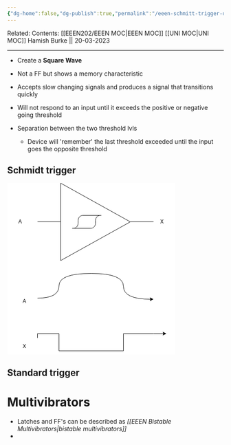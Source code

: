 ```yaml
---
{"dg-home":false,"dg-publish":true,"permalink":"/eeen-schmitt-trigger-devices/","dgPassFrontmatter":true}
---
```


Related: 
Contents: [[EEEN202/EEEN MOC\|EEEN MOC]]
[[UNI MOC\|UNI MOC]]
Hamish Burke || 20-03-2023
***
- Create a **Square Wave**
- Not a FF but shows a memory characteristic
- Accepts slow changing signals and produces a signal that transitions quickly

- Will not respond to an input until it exceeds the positive or negative going threshold
- Separation between the two threshold lvls
	- Device will 'remember' the last threshold exceeded until the input goes the opposite threshold

## Schmidt trigger

<svg xmlns="http://www.w3.org/2000/svg" xmlns:xlink="http://www.w3.org/1999/xlink" version="1.1" width="391px" height="399px" viewBox="-0.5 -0.5 391 399" style="background-color: rgb(255, 255, 255);"><defs/><g><path d="M 124 0 L 286 90 L 124 180 Z" fill="rgb(255, 255, 255)" stroke="rgb(0, 0, 0)" stroke-miterlimit="10" pointer-events="all"/><path d="M 70 90 L 124 90 M 286 90 L 340 90 M 151 105 L 194.2 105 C 197.06 105 199.81 103.74 201.84 101.49 C 203.86 99.23 205 96.18 205 93 L 205 87 C 205 83.82 206.14 80.77 208.16 78.51 C 210.19 76.26 212.94 75 215.8 75 L 218.5 75 L 175.3 75 C 172.44 75 169.69 76.26 167.66 78.51 C 165.64 80.77 164.5 83.82 164.5 87 L 164.5 93 C 164.5 99.63 159.66 105 153.7 105 Z" fill="none" stroke="rgb(0, 0, 0)" stroke-miterlimit="10" pointer-events="all"/><rect x="0" y="75" width="60" height="30" fill="none" stroke="none" pointer-events="all"/><g transform="translate(-0.5 -0.5)"><switch><foreignObject pointer-events="none" width="100%" height="100%" requiredFeatures="http://www.w3.org/TR/SVG11/feature#Extensibility" style="overflow: visible; text-align: left;"><div xmlns="http://www.w3.org/1999/xhtml" style="display: flex; align-items: unsafe center; justify-content: unsafe center; width: 58px; height: 1px; padding-top: 90px; margin-left: 1px;"><div data-drawio-colors="color: rgb(0, 0, 0); " style="box-sizing: border-box; font-size: 0px; text-align: center;"><div style="display: inline-block; font-size: 12px; font-family: Helvetica; color: rgb(0, 0, 0); line-height: 1.2; pointer-events: all; white-space: normal; overflow-wrap: normal;">A</div></div></div></foreignObject><text x="30" y="94" fill="rgb(0, 0, 0)" font-family="Helvetica" font-size="12px" text-anchor="middle">A</text></switch></g><rect x="330" y="75" width="60" height="30" fill="none" stroke="none" pointer-events="all"/><g transform="translate(-0.5 -0.5)"><switch><foreignObject pointer-events="none" width="100%" height="100%" requiredFeatures="http://www.w3.org/TR/SVG11/feature#Extensibility" style="overflow: visible; text-align: left;"><div xmlns="http://www.w3.org/1999/xhtml" style="display: flex; align-items: unsafe center; justify-content: unsafe center; width: 58px; height: 1px; padding-top: 90px; margin-left: 331px;"><div data-drawio-colors="color: rgb(0, 0, 0); " style="box-sizing: border-box; font-size: 0px; text-align: center;"><div style="display: inline-block; font-size: 12px; font-family: Helvetica; color: rgb(0, 0, 0); line-height: 1.2; pointer-events: all; white-space: normal; overflow-wrap: normal;">X</div></div></div></foreignObject><text x="360" y="94" fill="rgb(0, 0, 0)" font-family="Helvetica" font-size="12px" text-anchor="middle">X</text></switch></g><path d="M 70 267.5 Q 120 267.5 120 238.75 Q 120 210 195 210 Q 270 210 270 240 Q 270 270 333.63 270" fill="none" stroke="rgb(0, 0, 0)" stroke-miterlimit="10" pointer-events="stroke"/><path d="M 338.88 270 L 331.88 273.5 L 333.63 270 L 331.88 266.5 Z" fill="rgb(0, 0, 0)" stroke="rgb(0, 0, 0)" stroke-miterlimit="10" pointer-events="all"/><rect x="10" y="260" width="60" height="30" fill="none" stroke="none" pointer-events="all"/><g transform="translate(-0.5 -0.5)"><switch><foreignObject pointer-events="none" width="100%" height="100%" requiredFeatures="http://www.w3.org/TR/SVG11/feature#Extensibility" style="overflow: visible; text-align: left;"><div xmlns="http://www.w3.org/1999/xhtml" style="display: flex; align-items: unsafe center; justify-content: unsafe center; width: 58px; height: 1px; padding-top: 275px; margin-left: 11px;"><div data-drawio-colors="color: rgb(0, 0, 0); " style="box-sizing: border-box; font-size: 0px; text-align: center;"><div style="display: inline-block; font-size: 12px; font-family: Helvetica; color: rgb(0, 0, 0); line-height: 1.2; pointer-events: all; white-space: normal; overflow-wrap: normal;">A</div></div></div></foreignObject><text x="40" y="279" fill="rgb(0, 0, 0)" font-family="Helvetica" font-size="12px" text-anchor="middle">A</text></switch></g><rect x="10" y="365" width="60" height="30" fill="none" stroke="none" pointer-events="all"/><g transform="translate(-0.5 -0.5)"><switch><foreignObject pointer-events="none" width="100%" height="100%" requiredFeatures="http://www.w3.org/TR/SVG11/feature#Extensibility" style="overflow: visible; text-align: left;"><div xmlns="http://www.w3.org/1999/xhtml" style="display: flex; align-items: unsafe center; justify-content: unsafe center; width: 58px; height: 1px; padding-top: 380px; margin-left: 11px;"><div data-drawio-colors="color: rgb(0, 0, 0); " style="box-sizing: border-box; font-size: 0px; text-align: center;"><div style="display: inline-block; font-size: 12px; font-family: Helvetica; color: rgb(0, 0, 0); line-height: 1.2; pointer-events: all; white-space: normal; overflow-wrap: normal;">X</div></div></div></foreignObject><text x="40" y="384" fill="rgb(0, 0, 0)" font-family="Helvetica" font-size="12px" text-anchor="middle">X</text></switch></g><path d="M 70 360 L 70 350 L 120 350 L 120 390 L 270 390 L 270 350 L 340 350 L 363.63 350" fill="none" stroke="rgb(0, 0, 0)" stroke-miterlimit="10" pointer-events="stroke"/><path d="M 368.88 350 L 361.88 353.5 L 363.63 350 L 361.88 346.5 Z" fill="rgb(0, 0, 0)" stroke="rgb(0, 0, 0)" stroke-miterlimit="10" pointer-events="all"/></g><switch><g requiredFeatures="http://www.w3.org/TR/SVG11/feature#Extensibility"/><a transform="translate(0,-5)" xlink:href="https://www.diagrams.net/doc/faq/svg-export-text-problems" target="_blank"><text text-anchor="middle" font-size="10px" x="50%" y="100%">Text is not SVG - cannot display</text></a></switch></svg>
## Standard trigger


# Multivibrators
- Latches and FF's can be described as *[[EEEN Bistable Multivibrators\|bistable multivibrators]]*
- 
